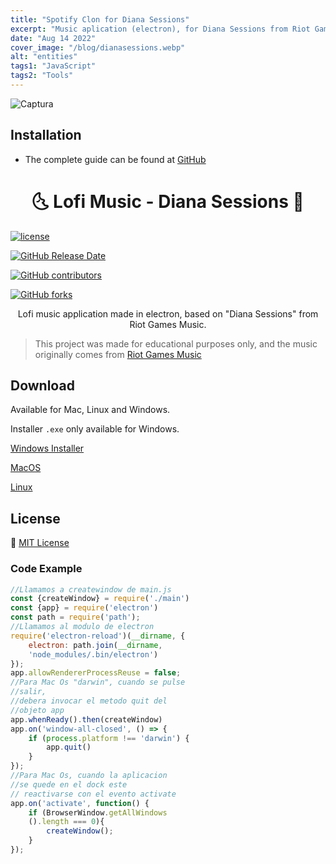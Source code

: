 ```yaml
---
title: "Spotify Clon for Diana Sessions"
excerpt: "Music aplication (electron), for Diana Sessions from Riot Games Music"
date: "Aug 14 2022"
cover_image: "/blog/dianasessions.webp"
alt: "entities"
tags1: "JavaScript"
tags2: "Tools"
---
```


![Captura](https://raw.githubusercontent.com/Rawierdt/Chilltify/main/Screenshots/Index.png)

## Installation

* The complete guide can be found at [GitHub](https://github.com/Rawierdt/Chilltify)

<h1 align="center">🌜 Lofi Music - Diana Sessions 🌛</h1>

[![license](https://img.shields.io/github/license/KillahPotatoes/KP-Liberation.svg)](/LICENSE)

[![GitHub Release Date](https://img.shields.io/github/release-date/KillahPotatoes/KP-Liberation.svg)](https://github.com/Rawierdt/Chilltify/releases)

[![GitHub contributors](https://img.shields.io/github/contributors/KillahPotatoes/KP-Liberation)](https://github.com/Rawierdt/Chilltify/contributors)

[![GitHub forks](https://img.shields.io/github/forks/KillahPotatoes/KP-Liberation)](https://github.com/Rawierdt/Chilltify/network)

<p align="center">
  Lofi music application made in electron, based on "Diana Sessions" from Riot Games Music.

> This project was made for educational purposes only, and the music originally comes from [Riot Games Music](https://www.youtube.com/c/riotgamesmusic)

## Download

Available for Mac, Linux and Windows.

Installer `.exe` only available for Windows.

[Windows Installer](https://drive.google.com/uc?export=download&confirm=01yo&id=1jaOdnnbRDlwPOBI3_pnWF0P0E6ASZKUS)

[MacOS](https://drive.google.com/drive/folders/1LOYV_qe18X_R_i_79w7tK7rw661Jzd10?usp=sharing)

[Linux](https://drive.google.com/drive/folders/1_6AQhmQ0W0Uni2w_MwGZR6uMiy_oZVb7?usp=sharing)

## License
💜 [MIT License](https://github.com/Rawierdt/Chilltify/blob/main/LICENSE)

### Code Example

```javascript
//Llamamos a createwindow de main.js
const {createWindow} = require('./main')
const {app} = require('electron')
const path = require('path');
//Llamamos al modulo de electron
require('electron-reload')(__dirname, {
    electron: path.join(__dirname, 
    'node_modules/.bin/electron')
});
app.allowRendererProcessReuse = false;
//Para Mac Os "darwin", cuando se pulse 
//salir, 
//debera invocar el metodo quit del 
//objeto app 
app.whenReady().then(createWindow)
app.on('window-all-closed', () => {
    if (process.platform !== 'darwin') {  
        app.quit()
    }
});
//Para Mac Os, cuando la aplicacion 
//se quede en el dock este 
// reactivarse con el evento activate
app.on('activate', function() {
    if (BrowserWindow.getAllWindows
    ().length === 0){
        createWindow();
    }
});
```

